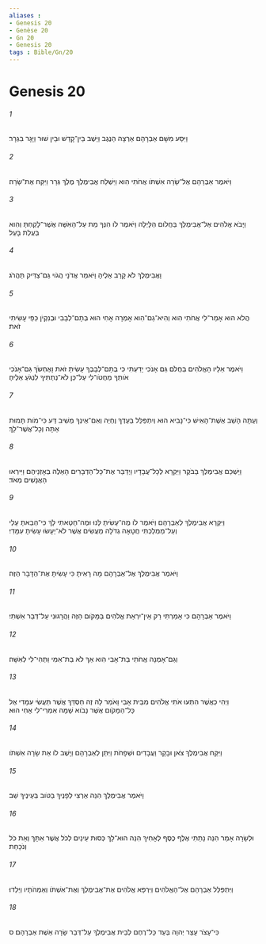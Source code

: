```yaml
---
aliases : 
- Genesis 20
- Genèse 20
- Gn 20
- Genesis 20
tags : Bible/Gn/20
---
```


# Genesis 20

###### 1
וַיִּסַּע מִשָּׁם אַבְרָהָם אַרְצָה הַנֶּגֶב וַיֵּשֶׁב בֵּין־קָדֵשׁ וּבֵין שׁוּר וַיָּגָר בִּגְרָר׃
###### 2
וַיֹּאמֶר אַבְרָהָם אֶל־שָׂרָה אִשְׁתֹּו אֲחֹתִי הִוא וַיִּשְׁלַח אֲבִימֶלֶךְ מֶלֶךְ גְּרָר וַיִּקַּח אֶת־שָׂרָה׃
###### 3
וַיָּבֹא אֱלֹהִים אֶל־אֲבִימֶלֶךְ בַּחֲלֹום הַלָּיְלָה וַיֹּאמֶר לֹו הִנְּךָ מֵת עַל־הָאִשָּׁה אֲשֶׁר־לָקַחְתָּ וְהִוא בְּעֻלַת בָּעַל׃
###### 4
וַאֲבִימֶלֶךְ לֹא קָרַב אֵלֶיהָ וַיֹּאמַר אֲדֹנָי הֲגֹוי גַּם־צַדִּיק תַּהֲרֹג׃
###### 5
הֲלֹא הוּא אָמַר־לִי אֲחֹתִי הִוא וְהִיא־גַם־הִוא אָמְרָה אָחִי הוּא בְּתָם־לְבָבִי וּבְנִקְיֹן כַּפַּי עָשִׂיתִי זֹאת׃
###### 6
וַיֹּאמֶר אֵלָיו הָאֱלֹהִים בַּחֲלֹם גַּם אָנֹכִי יָדַעְתִּי כִּי בְתָם־לְבָבְךָ עָשִׂיתָ זֹּאת וָאֶחְשֹׂךְ גַּם־אָנֹכִי אֹותְךָ מֵחֲטֹו־לִי עַל־כֵּן לֹא־נְתַתִּיךָ לִנְגֹּעַ אֵלֶיהָ׃
###### 7
וְעַתָּה הָשֵׁב אֵשֶׁת־הָאִישׁ כִּי־נָבִיא הוּא וְיִתְפַּלֵּל בַּעַדְךָ וֶחְיֵה וְאִם־אֵינְךָ מֵשִׁיב דַּע כִּי־מֹות תָּמוּת אַתָּה וְכָל־אֲשֶׁר־לָךְ׃
###### 8
וַיַּשְׁכֵּם אֲבִימֶלֶךְ בַּבֹּקֶר וַיִּקְרָא לְכָל־עֲבָדָיו וַיְדַבֵּר אֶת־כָּל־הַדְּבָרִים הָאֵלֶּה בְּאָזְנֵיהֶם וַיִּירְאוּ הָאֲנָשִׁים מְאֹד׃
###### 9
וַיִּקְרָא אֲבִימֶלֶךְ לְאַבְרָהָם וַיֹּאמֶר לֹו מֶה־עָשִׂיתָ לָּנוּ וּמֶה־חָטָאתִי לָךְ כִּי־הֵבֵאתָ עָלַי וְעַל־מַמְלַכְתִּי חֲטָאָה גְדֹלָה מַעֲשִׂים אֲשֶׁר לֹא־יֵעָשׂוּ עָשִׂיתָ עִמָּדִי׃
###### 10
וַיֹּאמֶר אֲבִימֶלֶךְ אֶל־אַבְרָהָם מָה רָאִיתָ כִּי עָשִׂיתָ אֶת־הַדָּבָר הַזֶּה׃
###### 11
וַיֹּאמֶר אַבְרָהָם כִּי אָמַרְתִּי רַק אֵין־יִרְאַת אֱלֹהִים בַּמָּקֹום הַזֶּה וַהֲרָגוּנִי עַל־דְּבַר אִשְׁתִּי׃
###### 12
וְגַם־אָמְנָה אֲחֹתִי בַת־אָבִי הִוא אַךְ לֹא בַת־אִמִּי וַתְּהִי־לִי לְאִשָּׁה׃
###### 13
וַיְהִי כַּאֲשֶׁר הִתְעוּ אֹתִי אֱלֹהִים מִבֵּית אָבִי וָאֹמַר לָהּ זֶה חַסְדֵּךְ אֲשֶׁר תַּעֲשִׂי עִמָּדִי אֶל כָּל־הַמָּקֹום אֲשֶׁר נָבֹוא שָׁמָּה אִמְרִי־לִי אָחִי הוּא׃
###### 14
וַיִּקַּח אֲבִימֶלֶךְ צֹאן וּבָקָר וַעֲבָדִים וּשְׁפָחֹת וַיִּתֵּן לְאַבְרָהָם וַיָּשֶׁב לֹו אֵת שָׂרָה אִשְׁתֹּו׃
###### 15
וַיֹּאמֶר אֲבִימֶלֶךְ הִנֵּה אַרְצִי לְפָנֶיךָ בַּטֹּוב בְּעֵינֶיךָ שֵׁב׃
###### 16
וּלְשָׂרָה אָמַר הִנֵּה נָתַתִּי אֶלֶף כֶּסֶף לְאָחִיךְ הִנֵּה הוּא־לָךְ כְּסוּת עֵינַיִם לְכֹל אֲשֶׁר אִתָּךְ וְאֵת כֹּל וְנֹכָחַת׃
###### 17
וַיִּתְפַּלֵּל אַבְרָהָם אֶל־הָאֱלֹהִים וַיִּרְפָּא אֱלֹהִים אֶת־אֲבִימֶלֶךְ וְאֶת־אִשְׁתֹּו וְאַמְהֹתָיו וַיֵּלֵדוּ׃
###### 18
כִּי־עָצֹר עָצַר יְהוָה בְּעַד כָּל־רֶחֶם לְבֵית אֲבִימֶלֶךְ עַל־דְּבַר שָׂרָה אֵשֶׁת אַבְרָהָם׃ ס
